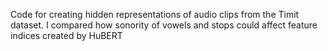 Code for creating hidden representations of audio clips from the Timit dataset. I compared how sonority of vowels and stops could affect feature indices created by HuBERT
